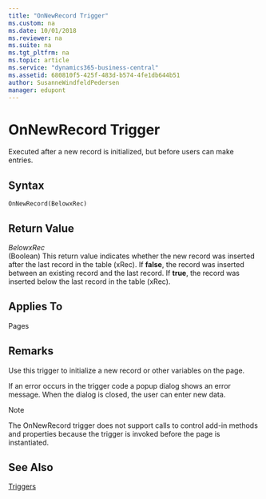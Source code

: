 ```yaml
---
title: "OnNewRecord Trigger"
ms.custom: na
ms.date: 10/01/2018
ms.reviewer: na
ms.suite: na
ms.tgt_pltfrm: na
ms.topic: article
ms.service: "dynamics365-business-central"
ms.assetid: 680810f5-425f-483d-b574-4fe1db644b51
author: SusanneWindfeldPedersen
manager: edupont
---
```




# OnNewRecord Trigger
Executed after a new record is initialized, but before users can make entries.  
  
## Syntax  
  
```  
OnNewRecord(BelowxRec)  
```  
  
## Return Value  
 *BelowxRec*  
 \(Boolean\) This return value indicates whether the new record was inserted after the last record in the table \(xRec\). If **false**, the record was inserted between an existing record and the last record. If **true**, the record was inserted below the last record in the table \(xRec\).  
  
## Applies To  
 Pages  
  
## Remarks  
 Use this trigger to initialize a new record or other variables on the page.  
  
 If an error occurs in the trigger code a popup dialog shows an error message. When the dialog is closed, the user can enter new data.  
  
> [!NOTE]  
>  The OnNewRecord trigger does not support calls to control add-in methods and properties because the trigger is invoked before the page is instantiated. <!-- For more information see, [Exposing Methods and Properties in a Windows Client Control Add-in](Exposing-Methods-and-Properties-in-a-Windows-Client-Control-Add-in.md).  -->
  
## See Also  
 [Triggers](devenv-triggers.md)